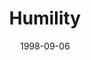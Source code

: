 ---
layout: message
category: message
series: "The Character of Christ"
title: "Humility"
date: 1998-09-06
message_id: 427
---